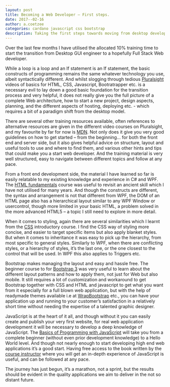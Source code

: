 ```yaml
---
layout: post
title: Becoming a Web Developer – First steps. 
date: 2017--02-16
author: a.coetzee
categories: cardano javascript css bootstrap 
description: Taking the first steps towards moving from desktop development to web development
---
```



Over the last few months I have utilised the allocated 10% training time to start the transition from Desktop GUI engineer to a hopefully Full Stack Web developer. 

While a loop is a loop and an If statement is an If statement, the basic constructs of programming remains the same whatever technology you use, albeit syntactically different. And whilst slogging through tedious [Pluralsight](https://app.pluralsight.com/library/) videos of basics for HTML, CSS, Javascript, Bootratrapper etc. is a necessary evil to lay down a good basic foundation for the transition process and very helpful, it does not really give you the full picture of a complete Web architecture, how to start a new project, design aspects, planning, and the different aspects of hosting, deploying etc. - which requires a bit of a paradigm shift from the desktop model. 

There are several other training resources available, often references to alternative resources are given in the different video courses on Pluralsight, and my favourite by far for now is [MDN](https://developer.mozilla.org/).  Not only does it give you very good guidelines on how to get started – from the beginning... for both the front end and server side, but it also gives helpful advice on structure, layout and useful tools to use and where to find them, and various other hints and tips that could make you a start web developer.  And the training material is very well structured, easy to navigate between different topics and follow at any pace.  

From a front end development side, the material I have learned so far is easily relatable to my existing knowledge and experience in C# and WPF.  The [HTML fundamentals](https://app.pluralsight.com/library/courses/html-fundamentals/table-of-contents) course was useful to revisit an ancient skill which I have not utilised for many years.  And though the constructs are different, the syntax and arrangement is not that different from WPF, the DOM of an HTML page also has a hierarchical layout similar to any WPF Window or usercontrol, though more limited in your basic HTML, a problem solved in the more advanced HTML5 – a topic I still need to explore in more detail. 

When it comes to styling, again there are several similarities which I learnt from the [CSS](https://app.pluralsight.com/library/courses/css-intro/table-of-contents) introductory course. I find the CSS way of styling more concise, and easier to target specific items but also apply blanket styles.  But when it comes to inheritance it was easy to pick up the hierarchy, from most specific to general styles.  Similarly to WPF, when there are conflicting styles, or a hierarchy of styles, it’s the last one, or the one closest to the control that will be used. In WPF this also applies to Triggers etc. 

Bootstrap makes managing the layout and easy and hassle free.  The beginner course to for [Bootstrap 3](https://app.pluralsight.com/library/courses/responsive-websites-bootstrap3/table-of-contents) was very useful to learn about the different layout patterns and how to apply them, not just for Web but also mobile. It still requires a lot of customization and workaround to get Bootstrap together with CSS and HTML and javascript to get what you want from it especially for a full blown web application, but with the help of readymade themes available i.e at [WrapBootstrap](https://wrapbootstrap.com/) etc., you can have your application up and running to your customer’s satisfaction in a relatively short time without needing the expertise of a talented graphic designer. 

JavaScript is at the heart of it all, and though without it you can easily create and publish your very first website, for real web application development it will be necessary to develop a deep knowledge of JavaScript.  The [Basics of Programming with JavaScript](https://app.pluralsight.com/player?course=javascript-programming-basics&author=kyle-simpson&name=javascript-programming-basics-m1&clip=0) will take you from a complete beginner (without even prior development knowledge) to a Hello World level.  And though not nearly enough to start developing high end web applications it’s a good start.  Having free access to the book written by the [course instructor](https://github.com/getify/You-Dont-Know-JS)  where you will get an in-depth experience of JavaScript is useful, and can be followed at any pace.  

The journey has just begun, it’s a marathon, not a sprint, but the results should be evident in the quality applications we aim to deliver in the not so distant future. 

